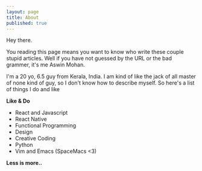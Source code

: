 ```yaml
---
layout: page
title: About
published: true
---
```


Hey there.

You reading this page means you want to know who write these couple stupid articles. Well if you have not guessed by the URL or the bad grammer, it's me Aswin Mohan.

I'm a 20 yo, 6.5 guy from Kerala, India. I am kind of like the jack of all master of none kind of guy, so I don't know how to describe myself. So here's a list of things I do and like

**Like & Do**
- React and Javascript
- React Native
- Functional Programming
- Design
- Creative Coding
- Python
- Vim and Emacs (SpaceMacs <3)

**Less is more..**
